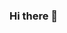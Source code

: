 ### Hi there 👋

<!--
**yash1375/yash1375** is a ✨ _special_ ✨ repository because its `README.md` (this file) appears on your GitHub profile.

Here are some ideas to get you started:




https://count.getloli.com/get/@WSTxda?theme=rule34
